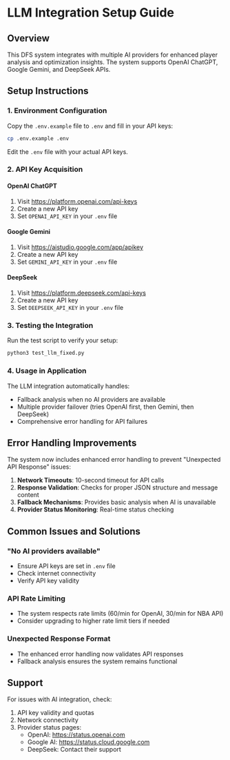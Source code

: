 # LLM Integration Setup Guide

## Overview

This DFS system integrates with multiple AI providers for enhanced player analysis and optimization insights. The system supports OpenAI ChatGPT, Google Gemini, and DeepSeek APIs.

## Setup Instructions

### 1. Environment Configuration

Copy the `.env.example` file to `.env` and fill in your API keys:

```bash
cp .env.example .env
```

Edit the `.env` file with your actual API keys.

### 2. API Key Acquisition

#### OpenAI ChatGPT

1. Visit https://platform.openai.com/api-keys
2. Create a new API key
3. Set `OPENAI_API_KEY` in your `.env` file

#### Google Gemini

1. Visit https://aistudio.google.com/app/apikey
2. Create a new API key
3. Set `GEMINI_API_KEY` in your `.env` file

#### DeepSeek

1. Visit https://platform.deepseek.com/api-keys
2. Create a new API key
3. Set `DEEPSEEK_API_KEY` in your `.env` file

### 3. Testing the Integration

Run the test script to verify your setup:

```bash
python3 test_llm_fixed.py
```

### 4. Usage in Application

The LLM integration automatically handles:

- Fallback analysis when no AI providers are available
- Multiple provider failover (tries OpenAI first, then Gemini, then DeepSeek)
- Comprehensive error handling for API failures

## Error Handling Improvements

The system now includes enhanced error handling to prevent "Unexpected API Response" issues:

1. **Network Timeouts**: 10-second timeout for API calls
2. **Response Validation**: Checks for proper JSON structure and message content
3. **Fallback Mechanisms**: Provides basic analysis when AI is unavailable
4. **Provider Status Monitoring**: Real-time status checking

## Common Issues and Solutions

### "No AI providers available"

- Ensure API keys are set in `.env` file
- Check internet connectivity
- Verify API key validity

### API Rate Limiting

- The system respects rate limits (60/min for OpenAI, 30/min for NBA API)
- Consider upgrading to higher rate limit tiers if needed

### Unexpected Response Format

- The enhanced error handling now validates API responses
- Fallback analysis ensures the system remains functional

## Support

For issues with AI integration, check:

1. API key validity and quotas
2. Network connectivity
3. Provider status pages:
   - OpenAI: https://status.openai.com
   - Google AI: https://status.cloud.google.com
   - DeepSeek: Contact their support
